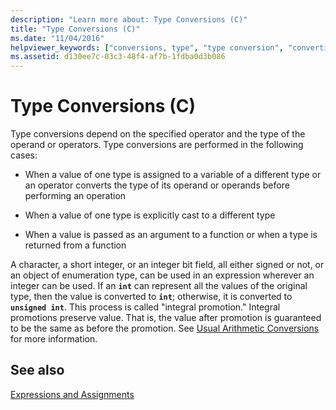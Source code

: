 ```yaml
---
description: "Learn more about: Type Conversions (C)"
title: "Type Conversions (C)"
ms.date: "11/04/2016"
helpviewer_keywords: ["conversions, type", "type conversion", "converting types", "integral promotions", "type casts, when performed"]
ms.assetid: d130ee7c-03c3-48f4-af7b-1fdba0d3b086
---
```

# Type Conversions (C)

Type conversions depend on the specified operator and the type of the operand or operators. Type conversions are performed in the following cases:

- When a value of one type is assigned to a variable of a different type or an operator converts the type of its operand or operands before performing an operation

- When a value of one type is explicitly cast to a different type

- When a value is passed as an argument to a function or when a type is returned from a function

A character, a short integer, or an integer bit field, all either signed or not, or an object of enumeration type, can be used in an expression wherever an integer can be used. If an **`int`** can represent all the values of the original type, then the value is converted to **`int`**; otherwise, it is converted to **`unsigned int`**. This process is called "integral promotion." Integral promotions preserve value. That is, the value after promotion is guaranteed to be the same as before the promotion. See [Usual Arithmetic Conversions](../c-language/usual-arithmetic-conversions.md) for more information.

## See also

[Expressions and Assignments](../c-language/expressions-and-assignments.md)
